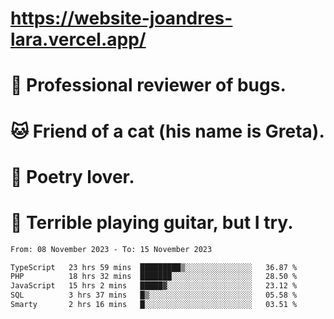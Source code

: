 # https://website-joandres-lara.vercel.app/
# 🐛 Professional reviewer of bugs.
# 🐱 Friend of a cat (his name is Greta).
# 📜 Poetry lover.
# 🎸 Terrible playing guitar, but I try.

<!--START_SECTION:waka-->

```txt
From: 08 November 2023 - To: 15 November 2023

TypeScript   23 hrs 59 mins  █████████▒░░░░░░░░░░░░░░░   36.87 %
PHP          18 hrs 32 mins  ███████░░░░░░░░░░░░░░░░░░   28.50 %
JavaScript   15 hrs 2 mins   █████▓░░░░░░░░░░░░░░░░░░░   23.12 %
SQL          3 hrs 37 mins   █▒░░░░░░░░░░░░░░░░░░░░░░░   05.58 %
Smarty       2 hrs 16 mins   █░░░░░░░░░░░░░░░░░░░░░░░░   03.51 %
```

<!--END_SECTION:waka-->
